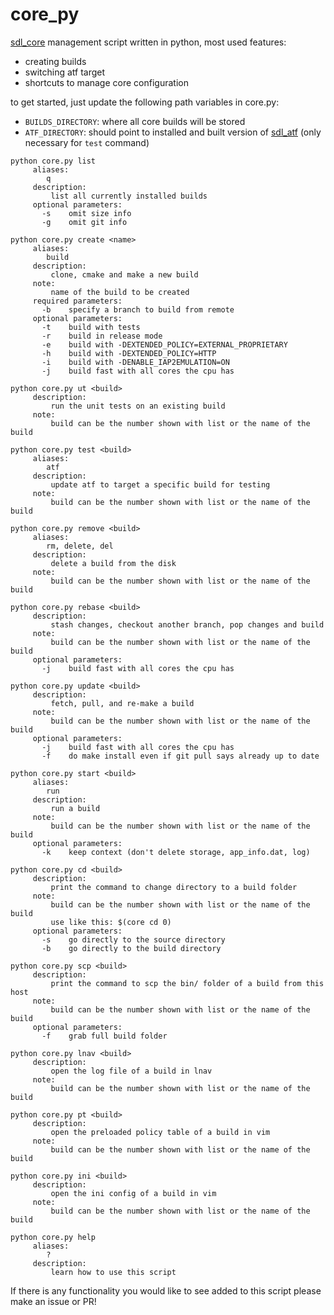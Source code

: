 # core_py

[sdl_core](https://github.com/smartdevicelink/sdl_core) management script written in python, most used features:

- creating builds
- switching atf target
- shortcuts to manage core configuration

to get started, just update the following path variables in core.py:

- `BUILDS_DIRECTORY`: where all core builds will be stored
- `ATF_DIRECTORY`: should point to installed and built version of [sdl_atf](https://github.com/smartdevicelink/sdl_atf) (only necessary for `test` command)

```
python core.py list
	 aliases:
		q
	 description:
		 list all currently installed builds
	 optional parameters:
	   -s    omit size info
	   -g    omit git info

python core.py create <name>
	 aliases:
		build
	 description:
		 clone, cmake and make a new build
	 note:
		 name of the build to be created
	 required parameters:
	   -b    specify a branch to build from remote
	 optional parameters:
	   -t    build with tests
	   -r    build in release mode
	   -e    build with -DEXTENDED_POLICY=EXTERNAL_PROPRIETARY
	   -h    build with -DEXTENDED_POLICY=HTTP
	   -i    build with -DENABLE_IAP2EMULATION=ON
	   -j    build fast with all cores the cpu has

python core.py ut <build>
	 description:
		 run the unit tests on an existing build
	 note:
		 build can be the number shown with list or the name of the build

python core.py test <build>
	 aliases:
		atf
	 description:
		 update atf to target a specific build for testing
	 note:
		 build can be the number shown with list or the name of the build

python core.py remove <build>
	 aliases:
		rm, delete, del
	 description:
		 delete a build from the disk
	 note:
		 build can be the number shown with list or the name of the build

python core.py rebase <build>
	 description:
		 stash changes, checkout another branch, pop changes and build
	 note:
		 build can be the number shown with list or the name of the build
	 optional parameters:
	   -j    build fast with all cores the cpu has

python core.py update <build>
	 description:
		 fetch, pull, and re-make a build
	 note:
		 build can be the number shown with list or the name of the build
	 optional parameters:
	   -j    build fast with all cores the cpu has
	   -f    do make install even if git pull says already up to date

python core.py start <build>
	 aliases:
		run
	 description:
		 run a build
	 note:
		 build can be the number shown with list or the name of the build
	 optional parameters:
	   -k    keep context (don't delete storage, app_info.dat, log)

python core.py cd <build>
	 description:
		 print the command to change directory to a build folder
	 note:
		 build can be the number shown with list or the name of the build
		 use like this: $(core cd 0)
	 optional parameters:
	   -s    go directly to the source directory
	   -b    go directly to the build directory

python core.py scp <build>
	 description:
		 print the command to scp the bin/ folder of a build from this host
	 note:
		 build can be the number shown with list or the name of the build
	 optional parameters:
	   -f    grab full build folder

python core.py lnav <build>
	 description:
		 open the log file of a build in lnav
	 note:
		 build can be the number shown with list or the name of the build

python core.py pt <build>
	 description:
		 open the preloaded policy table of a build in vim
	 note:
		 build can be the number shown with list or the name of the build

python core.py ini <build>
	 description:
		 open the ini config of a build in vim
	 note:
		 build can be the number shown with list or the name of the build

python core.py help
	 aliases:
		?
	 description:
		 learn how to use this script
```

If there is any functionality you would like to see added to this script please make an issue or PR!
